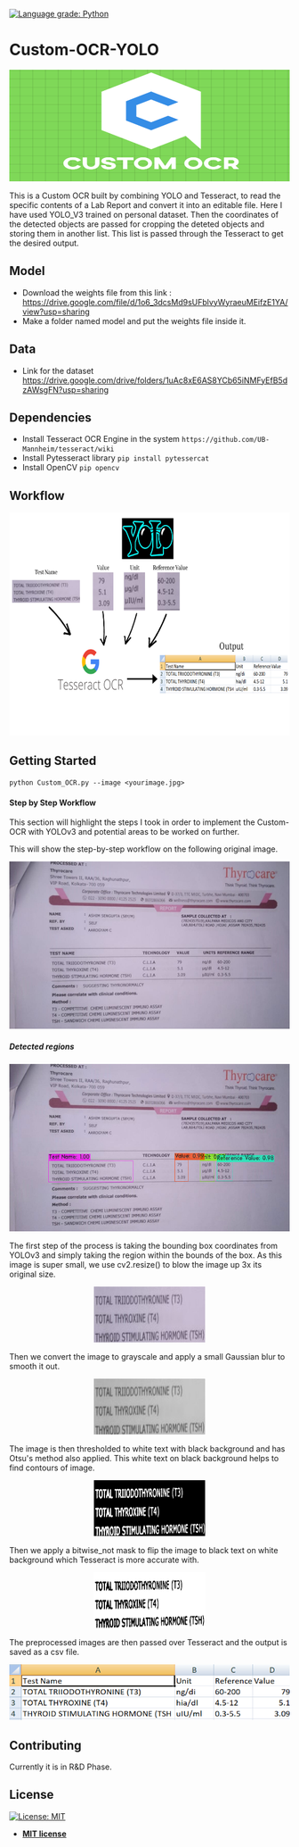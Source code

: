 [![Language grade: Python](https://img.shields.io/lgtm/grade/python/g/Borahb/Custom-OCR-YOLO.svg?logo=lgtm&logoWidth=18)](https://lgtm.com/projects/g/Borahb/Custom-OCR-YOLO/context:python)
# Custom-OCR-YOLO
 <img src = "asset/logo.png" height = 200, width = 900>
 
 
This is a Custom OCR built by combining YOLO and Tesseract, to read the specific contents of a Lab Report and convert it into an editable file.
Here I have used YOLO_V3 trained on personal dataset. Then the coordinates of the detected objects are passed for cropping the deteted objects and storing them in another list. This list is passed through the Tesseract to get the desired output.

## Model
- Download the weights file from this link : https://drive.google.com/file/d/1o6_3dcsMd9sUFblvyWyraeuMEifzE1YA/view?usp=sharing
- Make a folder named model and put the weights file inside it.

## Data
- Link for the dataset https://drive.google.com/drive/folders/1uAc8xE6AS8YCb65iNMFyEfB5dzAWsgFN?usp=sharing


## Dependencies
- Install Tesseract OCR Engine in the system ` https://github.com/UB-Mannheim/tesseract/wiki `
- Install Pytesseract library ` pip install pytessercat `
- Install OpenCV ` pip opencv `

## Workflow

<p align="center"> 
<img src = "asset/workflow.png" height = 400, width = 700>
</p>

## Getting Started

`python Custom_OCR.py --image <yourimage.jpg>`


#### Step by Step Workflow

This section will highlight the steps I took in order to implement the Custom-OCR with YOLOv3 and potential areas to be worked on further.

This will show the step-by-step workflow on the following original image.

<p align="center"> 
<img src = "images/repo3.jpg" height = 300, width = 600>
</p>

##### Detected regions

<p align="center"> 
<img src = "asset/predictions1.jpg" height = 300, width = 600>
</p>

The first step of the process is taking the bounding box coordinates from YOLOv3 and simply taking the region within the bounds of the box. As this image is super small, we use cv2.resize() to blow the image up 3x its original size.

<p align="center"> 
<img src = "Crop/crop__0.jpg" height = 100, width = 200>
</p>

Then we convert the image to grayscale and apply a small Gaussian blur to smooth it out.

<p align="center"> 
<img src = "asset/3.png" height = 100, width = 200>
</p>

The image is then thresholded to white text with black background and has Otsu's method also applied. This white text on black background helps to find contours of image.

<p align="center"> 
<img src = "asset/4.png" height = 100, width = 200>
</p>

Then we apply a bitwise_not mask to flip the image to black text on white background which Tesseract is more accurate with.

<p align="center"> 
<img src = "Crop/roi__0.jpg" height = 100, width = 200>
</p>

The  preprocessed images are then passed over Tesseract and the output is saved as a csv file.

<p align="center"> 
<img src = "asset/Screenshot (400).png" height = 100, width = 550>
</p>

## Contributing
Currently it is in R&D Phase.

## License

[![License: MIT](https://img.shields.io/badge/License-MIT-yellow.svg)](https://opensource.org/licenses/MIT)
- **[MIT license](http://opensource.org/licenses/mit-license.php)**
